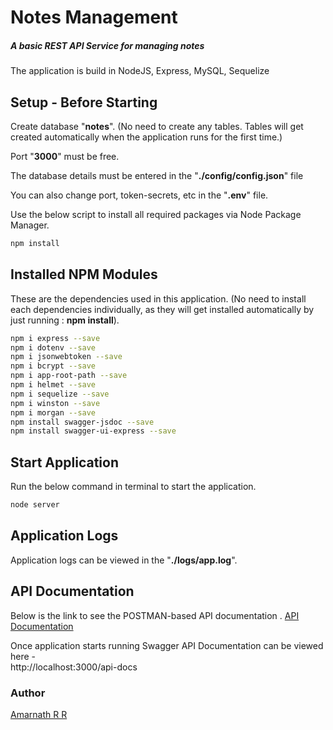 # Notes Management

##### A basic REST API Service for managing notes

The application is build in NodeJS, Express, MySQL, Sequelize


## Setup - Before Starting

Create database "**notes**". (No need to create any tables. Tables will get created automatically when the application runs for the first time.)

Port "**3000**" must be free.

The database details must be entered in the "**./config/config.json**" file

You can also change port, token-secrets, etc in the "**.env**" file.

Use the below script to install all required packages via Node Package Manager.

```bash
npm install
```


## Installed NPM Modules

These are the dependencies used in this application. (No need to install each dependencies individually, as they will get installed automatically by just running :   **npm install**).

```bash
npm i express --save
npm i dotenv --save
npm i jsonwebtoken --save
npm i bcrypt --save 
npm i app-root-path --save
npm i helmet --save 
npm i sequelize --save
npm i winston --save
npm i morgan --save  
npm install swagger-jsdoc --save
npm install swagger-ui-express --save
```


## Start Application

Run the below command in terminal to start the application.

```bash
node server
```


## Application Logs

Application logs can be viewed in the "**./logs/app.log**".


## API Documentation

Below is the link to see the POSTMAN-based API documentation .
[API Documentation](https://documenter.getpostman.com/view/6680660/TzCV3jr5)

Once application starts running Swagger API Documentation can be viewed here -  
http://localhost:3000/api-docs 


### Author
[Amarnath R R](http://amar-rockz.com/)
